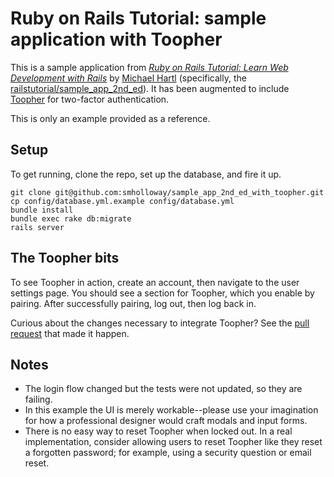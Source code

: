 # Ruby on Rails Tutorial: sample application with Toopher

This is a sample application from 
[*Ruby on Rails Tutorial: Learn Web Development with Rails*](http://railstutorial.org/)
by [Michael Hartl](http://michaelhartl.com/) (specifically, the
[railstutorial/sample_app_2nd_ed](https://github.com/railstutorial/sample_app_2nd_ed)). It has been augmented to
include [Toopher](https://www.toopher.com/) for two-factor authentication.

This is only an example provided as a reference.

## Setup

To get running, clone the repo, set up the database, and fire it up.

    git clone git@github.com:smholloway/sample_app_2nd_ed_with_toopher.git
    cp config/database.yml.example config/database.yml
    bundle install
    bundle exec rake db:migrate
    rails server

## The Toopher bits
To see Toopher in action, create an account, then navigate to the user
settings page. You should see a section for Toopher, which you enable by
pairing. After successfully pairing, log out, then log back in.

Curious about the changes necessary to integrate Toopher? See the [pull
request](https://github.com/smholloway/sample_app_2nd_ed_with_toopher/pull/1)
that made it happen.

## Notes

* The login flow changed but the tests were not updated, so they are failing.
* In this example the UI is merely workable--please use your imagination for how a
  professional designer would craft modals and input forms.
* There is no easy way to reset Toopher when locked out. In a real implementation, 
consider allowing users to reset Toopher like they reset a forgotten password; 
for example, using a security question or email reset.


